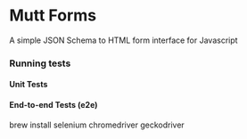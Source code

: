 # Mutt Forms

A simple JSON Schema to HTML form interface for Javascript



### Running tests

#### Unit Tests

#### End-to-end Tests (e2e)

brew install selenium chromedriver geckodriver